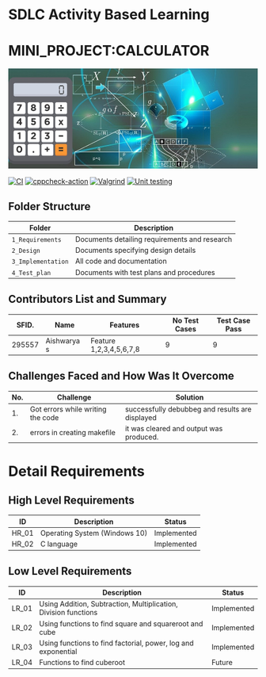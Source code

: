 # SDLC Activity Based Learning
#  MINI_PROJECT:CALCULATOR 
![Banner](https://github.com/295557/Mini_Project/blob/main/1_Requirements/projcalculator.jpg)



[![CI](https://github.com/295557/Mini_Project/actions/workflows/main.yml/badge.svg)](https://github.com/295557/Mini_Project/actions/workflows/main.yml)
[![cppcheck-action](https://github.com/295557/Mini_Project/actions/workflows/cppcheck.yml/badge.svg)](https://github.com/295557/Mini_Project/actions/workflows/cppcheck.yml)
[![Valgrind](https://github.com/295557/Mini_Project/actions/workflows/valgrind.yml/badge.svg)](https://github.com/295557/Mini_Project/actions/workflows/valgrind.yml)
[![Unit testing](https://github.com/295557/Mini_Project/actions/workflows/unittest.yml/badge.svg)](https://github.com/295557/Mini_Project/actions/workflows/unittest.yml)

## Folder Structure
Folder             | Description
-------------------| -----------------------------------------
`1_Requirements`   | Documents detailing requirements and research
`2_Design`         | Documents specifying design details
`3_Implementation` | All code and documentation
`4_Test_plan`      | Documents with test plans and procedures

## Contributors List and Summary

SFID.  |  Name      |    Features                       |   No Test Cases|  Test Case Pass|
-------|----------- |-----------------------------------|----------------|----------------|
295557 | Aishwarya s  | Feature 1,2,3,4,5,6,7,8                     |9                |9   

## Challenges Faced and How Was It Overcome
| No. | Challenge | Solution
|-----|-----------|--------
|1. | Got errors while writing the  code| successfully debubbeg and results are displayed|
|2.| errors in creating makefile| it was cleared and output was produced.|

# Detail Requirements

## High Level Requirements

|      ID          |Description                          |Status                         |
|----------------|-------------------------------|-----------------------------|
|HR_01|Operating System (Windows 10)      |Implemented            |
|HR_02|C language            |Implemented|

## Low Level Requirements

|      ID          |Description                          |Status                         |
|----------------|-------------------------------|-----------------------------|
|LR_01| Using Addition, Subtraction, Multiplication, Division functions        |Implemented            |
|LR_02|Using functions to find square and squareroot and cube          |Implemented|
|LR_03|Using functions to find factorial, power, log and exponential   |Implemented|
|LR_04|Functions to find cuberoot |Future|
